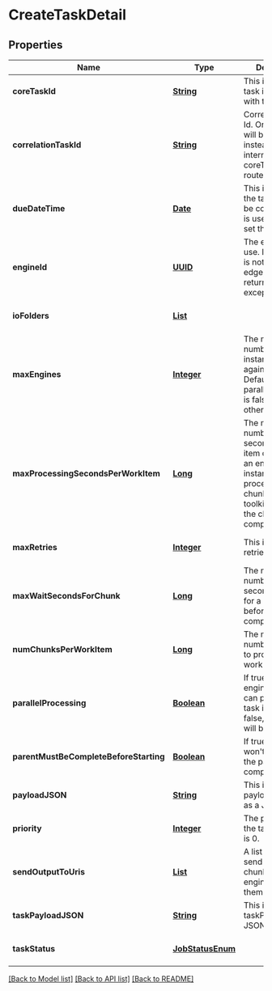 # CreateTaskDetail
## Properties

Name | Type | Description | Notes
------------ | ------------- | ------------- | -------------
**coreTaskId** | [**String**](string.md) | This is the core task id associated with this job | [optional] [default to null]
**correlationTaskId** | [**String**](string.md) | Correlation Task Id.  On create, this will be used instead of internalTaskId or coreTaskId on routes | [optional] [default to null]
**dueDateTime** | [**Date**](DateTime.md) | This is the time the task is due to be complete.  This is used by edge to set the priorities. | [optional] [default to null]
**engineId** | [**UUID**](UUID.md) | The engineId to use.  If the engine is not available on edge, this will return an exception | [default to null]
**ioFolders** | [**List**](CreateTaskIOInfo.md) |  | [optional] [default to null]
**maxEngines** | [**Integer**](integer.md) | The maximum number of engine instances to run against this task.  Defaults to 1 if parallelProcessing is false, or 2 otherwise. | [optional] [default to null]
**maxProcessingSecondsPerWorkItem** | [**Long**](long.md) | The maximum number of seconds a work item can take.  If an engine instance is processing a chunk, engine toolkit will wait till the chunk is complete. | [optional] [default to null]
**maxRetries** | [**Integer**](integer.md) | This is the max retries for the task | [optional] [default to null]
**maxWaitSecondsForChunk** | [**Long**](long.md) | The maximum number of seconds to wait for a new chunk before completing. | [optional] [default to null]
**numChunksPerWorkItem** | [**Long**](long.md) | The maximum number of chunks to process per work item | [optional] [default to null]
**parallelProcessing** | [**Boolean**](boolean.md) | If true, multiple engine instances can process this task in parallel.  If false, maxEngines will be 1. | [optional] [default to null]
**parentMustBeCompleteBeforeStarting** | [**Boolean**](boolean.md) | If true, this task won&#39;t start until the parent is complete | [optional] [default to null]
**payloadJSON** | [**String**](string.md) | This is the payload encoded as a JSON string | [optional] [default to null]
**priority** | [**Integer**](integer.md) | The priority for the task. Default is 0. | [optional] [default to 0]
**sendOutputToUris** | [**List**](string.md) | A list of URIs to send processed chunks when the engine completes them. | [optional] [default to null]
**taskPayloadJSON** | [**String**](string.md) | This is the taskPayload as a JSON string | [optional] [default to null]
**taskStatus** | [**JobStatusEnum**](JobStatusEnum.md) |  | [optional] [default to null]

[[Back to Model list]](../README.md#documentation-for-models) [[Back to API list]](../README.md#documentation-for-api-endpoints) [[Back to README]](../README.md)

